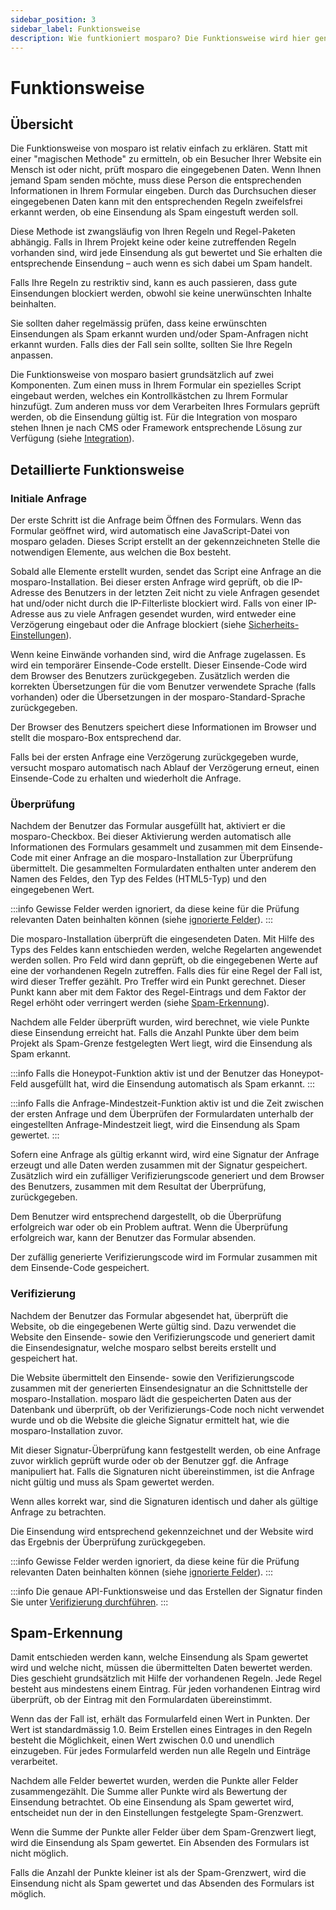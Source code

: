 ```yaml
---
sidebar_position: 3
sidebar_label: Funktionsweise
description: Wie funtkioniert mosparo? Die Funktionsweise wird hier genau beschrieben.
---
```


# Funktionsweise

## Übersicht

Die Funktionsweise von mosparo ist relativ einfach zu erklären. Statt mit einer "magischen Methode" zu ermitteln, ob ein Besucher Ihrer Website ein Mensch ist oder nicht, prüft mosparo die eingegebenen Daten. Wenn Ihnen jemand Spam senden möchte, muss diese Person die entsprechenden Informationen in Ihrem Formular eingeben. Durch das Durchsuchen dieser eingegebenen Daten kann mit den entsprechenden Regeln zweifelsfrei erkannt werden, ob eine Einsendung als Spam eingestuft werden soll.

Diese Methode ist zwangsläufig von Ihren Regeln und Regel-Paketen abhängig. Falls in Ihrem Projekt keine oder keine zutreffenden Regeln vorhanden sind, wird jede Einsendung als gut bewertet und Sie erhalten die entsprechende Einsendung – auch wenn es sich dabei um Spam handelt.

Falls Ihre Regeln zu restriktiv sind, kann es auch passieren, dass gute Einsendungen blockiert werden, obwohl sie keine unerwünschten Inhalte beinhalten.

Sie sollten daher regelmässig prüfen, dass keine erwünschten Einsendungen als Spam erkannt wurden und/oder Spam-Anfragen nicht erkannt wurden. Falls dies der Fall sein sollte, sollten Sie Ihre Regeln anpassen.

Die Funktionsweise von mosparo basiert grundsätzlich auf zwei Komponenten. Zum einen muss in Ihrem Formular ein spezielles Script eingebaut werden, welches ein Kontrollkästchen zu Ihrem Formular hinzufügt. Zum anderen muss vor dem Verarbeiten Ihres Formulars geprüft werden, ob die Einsendung gültig ist. Für die Integration von mosparo stehen Ihnen je nach CMS oder Framework entsprechende Lösung zur Verfügung (siehe [Integration](/docs/category/integration)).

## Detaillierte Funktionsweise

### Initiale Anfrage

Der erste Schritt ist die Anfrage beim Öffnen des Formulars. Wenn das Formular geöffnet wird, wird automatisch eine JavaScript-Datei von mosparo geladen. Dieses Script erstellt an der gekennzeichneten Stelle die notwendigen Elemente, aus welchen die Box besteht.

Sobald alle Elemente erstellt wurden, sendet das Script eine Anfrage an die mosparo-Installation. Bei dieser ersten Anfrage wird geprüft, ob die IP-Adresse des Benutzers in der letzten Zeit nicht zu viele Anfragen gesendet hat und/oder nicht durch die IP-Filterliste blockiert wird. Falls von einer IP-Adresse aus zu viele Anfragen gesendet wurden, wird entweder eine Verzögerung eingebaut oder die Anfrage blockiert (siehe [Sicherheits-Einstellungen](../usage/settings#sicherheits-einstellungen)).

Wenn keine Einwände vorhanden sind, wird die Anfrage zugelassen. Es wird ein temporärer Einsende-Code erstellt. Dieser Einsende-Code wird dem Browser des Benutzers zurückgegeben. Zusätzlich werden die korrekten Übersetzungen für die vom Benutzer verwendete Sprache (falls vorhanden) oder die Übersetzungen in der mosparo-Standard-Sprache zurückgegeben.

Der Browser des Benutzers speichert diese Informationen im Browser und stellt die mosparo-Box entsprechend dar.

Falls bei der ersten Anfrage eine Verzögerung zurückgegeben wurde, versucht mosparo automatisch nach Ablauf der Verzögerung erneut, einen Einsende-Code zu erhalten und wiederholt die Anfrage.

### Überprüfung

Nachdem der Benutzer das Formular ausgefüllt hat, aktiviert er die mosparo-Checkbox. Bei dieser Aktivierung werden automatisch alle Informationen des Formulars gesammelt und zusammen mit dem Einsende-Code mit einer Anfrage an die mosparo-Installation zur Überprüfung übermittelt. Die gesammelten Formulardaten enthalten unter anderem den Namen des Feldes, den Typ des Feldes (HTML5-Typ) und den eingegebenen Wert.

:::info
Gewisse Felder werden ignoriert, da diese keine für die Prüfung relevanten Daten beinhalten können (siehe [ignorierte Felder](../integration/ignored_fields)).
:::

Die mosparo-Installation überprüft die eingesendeten Daten. Mit Hilfe des Typs des Feldes kann entschieden werden, welche Regelarten angewendet werden sollen. Pro Feld wird dann geprüft, ob die eingegebenen Werte auf eine der vorhandenen Regeln zutreffen. Falls dies für eine Regel der Fall ist, wird dieser Treffer gezählt. Pro Treffer wird ein Punkt gerechnet. Dieser Punkt kann aber mit dem Faktor des Regel-Eintrags und dem Faktor der Regel erhöht oder verringert werden (siehe [Spam-Erkennung](#spam-erkennung)).

Nachdem alle Felder überprüft wurden, wird berechnet, wie viele Punkte diese Einsendung erreicht hat. Falls die Anzahl Punkte über dem beim Projekt als Spam-Grenze festgelegten Wert liegt, wird die Einsendung als Spam erkannt.

:::info
Falls die Honeypot-Funktion aktiv ist und der Benutzer das Honeypot-Feld ausgefüllt hat, wird die Einsendung automatisch als Spam erkannt.
:::

:::info
Falls die Anfrage-Mindestzeit-Funktion aktiv ist und die Zeit zwischen der ersten Anfrage und dem Überprüfen der Formulardaten unterhalb der eingestellten Anfrage-Mindestzeit liegt, wird die Einsendung als Spam gewertet.
:::

Sofern eine Anfrage als gültig erkannt wird, wird eine Signatur der Anfrage erzeugt und alle Daten werden zusammen mit der Signatur gespeichert. Zusätzlich wird ein zufälliger Verifizierungscode generiert und dem Browser des Benutzers, zusammen mit dem Resultat der Überprüfung, zurückgegeben.

Dem Benutzer wird entsprechend dargestellt, ob die Überprüfung erfolgreich war oder ob ein Problem auftrat. Wenn die Überprüfung erfolgreich war, kann der Benutzer das Formular absenden.

Der zufällig generierte Verifizierungscode wird im Formular zusammen mit dem Einsende-Code gespeichert.

### Verifizierung

Nachdem der Benutzer das Formular abgesendet hat, überprüft die Website, ob die eingegebenen Werte gültig sind. Dazu verwendet die Website den Einsende- sowie den Verifizierungscode und generiert damit die Einsendesignatur, welche mosparo selbst bereits erstellt und gespeichert hat.

Die Website übermittelt den Einsende- sowie den Verifizierungscode zusammen mit der generierten Einsendesignatur an die Schnittstelle der mosparo-Installation. mosparo lädt die gespeicherten Daten aus der Datenbank und überprüft, ob der Verifizierungs-Code noch nicht verwendet wurde und ob die Website die gleiche Signatur ermittelt hat, wie die mosparo-Installation zuvor.

Mit dieser Signatur-Überprüfung kann festgestellt werden, ob eine Anfrage zuvor wirklich geprüft wurde oder ob der Benutzer ggf. die Anfrage manipuliert hat. Falls die Signaturen nicht übereinstimmen, ist die Anfrage nicht gültig und muss als Spam gewertet werden.

Wenn alles korrekt war, sind die Signaturen identisch und daher als gültige Anfrage zu betrachten.

Die Einsendung wird entsprechend gekennzeichnet und der Website wird das Ergebnis der Überprüfung zurückgegeben.

:::info
Gewisse Felder werden ignoriert, da diese keine für die Prüfung relevanten Daten beinhalten können (siehe [ignorierte Felder](../integration/ignored_fields)).
:::

:::info
Die genaue API-Funktionsweise und das Erstellen der Signatur finden Sie unter [Verifizierung durchführen](../integration/custom#verifizierung-durchführen).
:::

## Spam-Erkennung

Damit entschieden werden kann, welche Einsendung als Spam gewertet wird und welche nicht, müssen die übermittelten Daten bewertet werden. Dies geschieht grundsätzlich mit Hilfe der vorhandenen Regeln. Jede Regel besteht aus mindestens einem Eintrag. Für jeden vorhandenen Eintrag wird überprüft, ob der Eintrag mit den Formulardaten übereinstimmt.

Wenn das der Fall ist, erhält das Formularfeld einen Wert in Punkten. Der Wert ist standardmässig 1.0. Beim Erstellen eines Eintrages in den Regeln besteht die Möglichkeit, einen Wert zwischen 0.0 und unendlich einzugeben. Für jedes Formularfeld werden nun alle Regeln und Einträge verarbeitet.

Nachdem alle Felder bewertet wurden, werden die Punkte aller Felder zusammengezählt. Die Summe aller Punkte wird als Bewertung der Einsendung betrachtet. Ob eine Einsendung als Spam gewertet wird, entscheidet nun der in den Einstellungen festgelegte Spam-Grenzwert.

Wenn die Summe der Punkte aller Felder über dem Spam-Grenzwert liegt, wird die Einsendung als Spam gewertet. Ein Absenden des Formulars ist nicht möglich.

Falls die Anzahl der Punkte kleiner ist als der Spam-Grenzwert, wird die Einsendung nicht als Spam gewertet und das Absenden des Formulars ist möglich.
